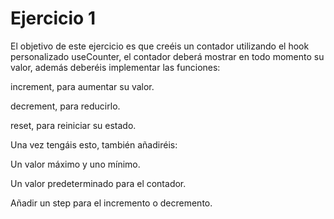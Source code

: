# Ejercicio 1
El objetivo de este ejercicio es que creéis un contador utilizando el hook personalizado useCounter, el contador deberá mostrar en todo momento su valor, además deberéis implementar las funciones:

increment, para aumentar su valor.

decrement, para reducirlo.

reset, para reiniciar su estado.

Una vez tengáis esto, también añadiréis:

Un valor máximo y uno mínimo.

Un valor predeterminado para el contador.

Añadir un step para el incremento o decremento.


